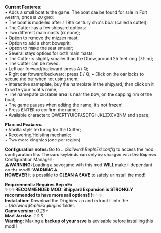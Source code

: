 **Current Features:**  
• Adds a small boat to the game. The boat can be found for sale in Fort Aestrin, price is 20 gold;  
• The boat is modelled after a 19th century ship's boat (called a cutter);  
• The Cutter has a few shipyard options:  
	• Two different main masts (or none);  
	• Option to remove the mizzen mast;  
	• Option to add a short bowsprit;  
	• Option to make the seat smaller;  
	• Several stays options for both main masts;  
• The Cutter is slightly smaller than the Dhow, around 25 feet long (7.9 m);  
• The Cutter can be rowed:  
	• Left oar forward/backward: press A / Q;  
	• Right oar forward/backward: press E / Q;
	• Click on the oar locks to secure the oar when not using them;  
• Interactive nameplate, buy the nameplate in the shipyard, then click on it to write your boat's name;  
	• The nameplate clickable area is near the bow, on the capping rim of the boat;  
	• The game pauses when editing the name, it's not frozen!  
	• Press ENTER to confirm the name;  
	• Available characters: QWERTYUIOPASDFGHJKLZXCVBNM and space;  
  
**Planned Features:**  
• Vanilla style texturing for the Cutter;  
• Recovering/Hoisting mechanic;  
• Two more dinghies (one per region).  
  
**Configuration notes:** Go to *...\Sailwind\BepInEx\config* to access the mod configuration file. The oars keybinds can only be changed with the Bepinex Configuration Manager!;  
⚠️**WARNING:** Loading a savegame with this mod **WILL** make it dependant on the mod!!! **WARNING**⚠️  
**HOWEVER** it is possible to **CLEAN A SAVE** to safely uninstall the mod!  
  
**Requirements: Requires BepInEx**  
✨✨✨**RECOMMENDED MOD: Shipyard Expansion is STRONGLY recommended to have more sail options!!!**✨✨✨  
**Installation:** Download the Dinghies.zip and extract it into the *...\Sailwind\BepInEx\plugins* folder.  
**Game version:** *0.29+*  
**Mod Version:** *1.0.5*  
**Warning:** Making a **backup of your save** is advisable before installing this mod!!!  
